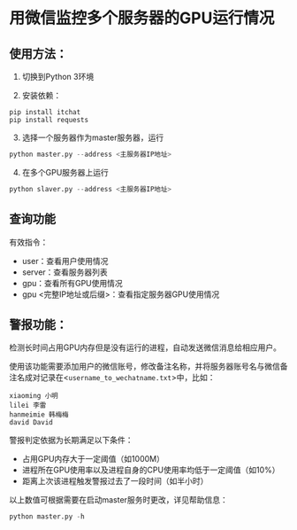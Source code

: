 # 用微信监控多个服务器的GPU运行情况

## 使用方法：

1. 切换到Python 3环境

2. 安装依赖：

```shell
pip install itchat
pip install requests
```

3. 选择一个服务器作为master服务器，运行

```python
python master.py --address <主服务器IP地址>
```

4. 在多个GPU服务器上运行

```python
python slaver.py --address <主服务器IP地址>
```

## 查询功能

有效指令：
- user：查看用户使用情况
- server：查看服务器列表
- gpu：查看所有GPU使用情况
- gpu <完整IP地址或后缀>：查看指定服务器GPU使用情况

## 警报功能：

检测长时间占用GPU内存但是没有运行的进程，自动发送微信消息给相应用户。

使用该功能需要添加用户的微信账号，修改备注名称，并将服务器账号名与微信备注名成对记录在<`username_to_wechatname.txt`>中，比如：

```shell
xiaoming 小明
lilei 李雷
hanmeimie 韩梅梅
david David
```

警报判定依据为长期满足以下条件：

- 占用GPU内存大于一定阈值（如1000M）
- 进程所在GPU使用率以及进程自身的CPU使用率均低于一定阈值（如10%）
- 距离上次该进程触发警报过去了一段时间（如半小时）

以上数值可根据需要在启动master服务时更改，详见帮助信息：

```python
python master.py -h
```
